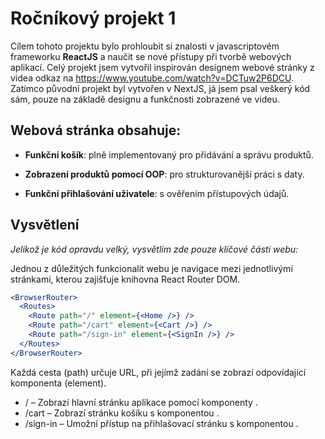 # Ročníkový projekt 1

Cílem tohoto projektu bylo prohloubit si znalosti v javascriptovém frameworku **ReactJS** a naučit se nové přístupy při tvorbě webových aplikací. Celý projekt jsem vytvořil inspirován designem webové stránky z videa odkaz na https://www.youtube.com/watch?v=DCTuw2P6DCU. Zatímco původní projekt byl vytvořen v NextJS, já jsem psal veškerý kód sám, pouze na základě designu a funkčnosti zobrazené ve videu.

## Webová stránka obsahuje:

- **Funkční košík**: plně implementovaný pro přidávání a správu produktů.

- **Zobrazení produktů pomocí OOP**: pro strukturovanější práci s daty.

- **Funkční přihlašování uživatele**: s ověřením přístupových údajů.


## Vysvětlení

*Jelikož je kód opravdu velký, vysvětlím zde pouze klíčové části webu:*

Jednou z důležitých funkcionalit webu je navigace mezi jednotlivými stránkami, kterou zajišťuje knihovna React Router DOM.

```jsx
<BrowserRouter>
  <Routes>
    <Route path="/" element={<Home />} />
    <Route path="/cart" element={<Cart />} />
    <Route path="/sign-in" element={<SignIn />} />
  </Routes>
</BrowserRouter>
```
Každá cesta (path) určuje URL, při jejímž zadání se zobrazí odpovídající komponenta (element).

- / – Zobrazí hlavní stránku aplikace pomocí komponenty <Home />.
- /cart – Zobrazí stránku košíku s komponentou <Cart />.
- /sign-in – Umožní přístup na přihlašovací stránku s komponentou <SignIn />.


